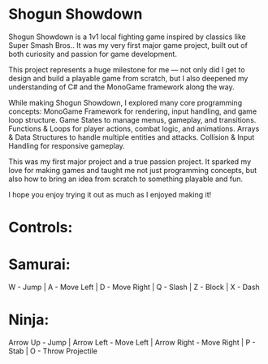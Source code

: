 # Shogun Showdown 
Shogun Showdown is a 1v1 local fighting game inspired by classics like Super Smash Bros..
It was my very first major game project, built out of both curiosity and passion for game development.

This project represents a huge milestone for me — not only did I get to design and build a playable game from scratch, but I also deepened my understanding of C# and the MonoGame framework along the way.

While making Shogun Showdown, I explored many core programming concepts:
MonoGame Framework for rendering, input handling, and game loop structure.
Game States to manage menus, gameplay, and transitions.
Functions & Loops for player actions, combat logic, and animations.
Arrays & Data Structures to handle multiple entities and attacks.
Collision & Input Handling for responsive gameplay.

This was my first major project and a true passion project.
It sparked my love for making games and taught me not just programming concepts, but also how to bring an idea from scratch to something playable and fun.

I hope you enjoy trying it out as much as I enjoyed making it!

# Controls:

# Samurai:
W - Jump | A - Move Left | D - Move Right | Q - Slash | Z - Block | X - Dash

# Ninja:
Arrow Up - Jump | Arrow Left - Move Left | Arrow Right - Move Right | P - Stab | O - Throw Projectile
